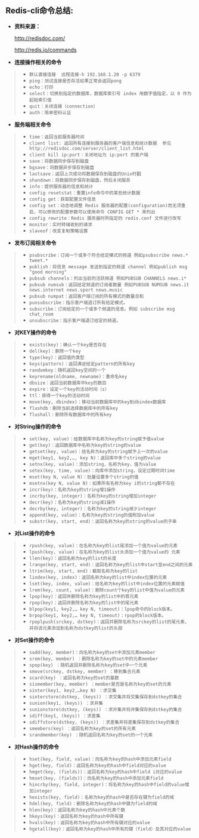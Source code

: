 Redis-cli命令总结:
------------------------------

* **资料来源：**

	http://redisdoc.com/
	
	http://redis.io/commands

 

* **连接操作相关的命令**

> +  `默认直接连接  远程连接-h 192.168.1.20 -p 6379`
> +  `ping：测试连接是否存活如果正常会返回pong`
> +  `echo：打印`
> +  `select：切换到指定的数据库，数据库索引号 index 用数字值指定，以 0 作为起始索引值`
> +  `quit：关闭连接（connection）`
> +  `auth：简单密码认证`

* **服务端相关命令**

> +  `time：返回当前服务器时间`
> +  `client list: 返回所有连接到服务器的客户端信息和统计数据  参见http://redisdoc.com/server/client_list.html`
> +  `client kill ip:port：关闭地址为 ip:port 的客户端`
> +  `save：将数据同步保存到磁盘`
> +  `bgsave：将数据异步保存到磁盘`
> +  `lastsave：返回上次成功将数据保存到磁盘的Unix时戳`
> +  `shundown：将数据同步保存到磁盘，然后关闭服务`
> +  `info：提供服务器的信息和统计`
> +  `config resetstat：重置info命令中的某些统计数据`
> +  `config get：获取配置文件信息`
> +  `config set：动态地调整 Redis 服务器的配置(configuration)而无须重启，可以修改的配置参数可以使用命令 CONFIG GET * 来列出`
> +  `config rewrite：Redis 服务器时所指定的 redis.conf 文件进行改写`
> +  `monitor：实时转储收到的请求`
> +  `slaveof：改变复制策略设置`

* **发布订阅相关命令**

> +  `psubscribe：订阅一个或多个符合给定模式的频道 例如psubscribe news.* tweet.*`
> +  `publish：将信息 message 发送到指定的频道 channel 例如publish msg "good morning"`
> +  `pubsub channels：列出当前的活跃频道 例如PUBSUB CHANNELS news.i*`
> +  `pubsub numsub：返回给定频道的订阅者数量 例如PUBSUB NUMSUB news.it news.internet news.sport news.music`
> +  `pubsub numpat：返回客户端订阅的所有模式的数量总和`
> +  `punsubscribe：指示客户端退订所有给定模式。`
> +  `subscribe：订阅给定的一个或多个频道的信息。例如 subscribe msg chat_room`
> +  `unsubscribe：指示客户端退订给定的频道。`

* **对KEY操作的命令**

> +  `exists(key)：确认一个key是否存在`
> +  `del(key)：删除一个key`
> +  `type(key)：返回值的类型`
> +  `keys(pattern)：返回满足给定pattern的所有key`
> +  `randomkey：随机返回key空间的一个`
> +  `keyrename(oldname, newname)：重命名key`
> +  `dbsize：返回当前数据库中key的数目`
> +  `expire：设定一个key的活动时间（s）`
> +  `ttl：获得一个key的活动时间`
> +  `move(key, dbindex)：移动当前数据库中的key到dbindex数据库`
> +  `flushdb：删除当前选择数据库中的所有key`
> +  `flushall：删除所有数据库中的所有key`

* **对String操作的命令**

> +  `set(key, value)：给数据库中名称为key的string赋予值value`
> +  `get(key)：返回数据库中名称为key的string的value`
> +  `getset(key, value)：给名称为key的string赋予上一次的value`
> +  `mget(key1, key2,…, key N)：返回库中多个string的value`
> +  `setnx(key, value)：添加string，名称为key，值为value`
> +  `setex(key, time, value)：向库中添加string，设定过期时间time`
> +  `mset(key N, value N)：批量设置多个string的值`
> +  `msetnx(key N, value N)：如果所有名称为key i的string都不存在`
> +  `incr(key)：名称为key的string增1操作`
> +  `incrby(key, integer)：名称为key的string增加integer`
> +  `decr(key)：名称为key的string减1操作`
> +  `decrby(key, integer)：名称为key的string减少integer`
> +  `append(key, value)：名称为key的string的值附加value`
> +  `substr(key, start, end)：返回名称为key的string的value的子串`

* **对List操作的命令**

> +  `rpush(key, value)：在名称为key的list尾添加一个值为value的元素`
> +  `lpush(key, value)：在名称为key的list头添加一个值为value的 元素`
> +  `llen(key)：返回名称为key的list的长度`
> +  `lrange(key, start, end)：返回名称为key的list中start至end之间的元素`
> +  `ltrim(key, start, end)：截取名称为key的list`
> +  `lindex(key, index)：返回名称为key的list中index位置的元素`
> +  `lset(key, index, value)：给名称为key的list中index位置的元素赋值`
> +  `lrem(key, count, value)：删除count个key的list中值为value的元素`
> +  `lpop(key)：返回并删除名称为key的list中的首元素`
> +  `rpop(key)：返回并删除名称为key的list中的尾元素`
> +  `blpop(key1, key2,… key N, timeout)：lpop命令的block版本。`
> +  `brpop(key1, key2,… key N, timeout)：rpop的block版本。`
> +  `rpoplpush(srckey, dstkey)：返回并删除名称为srckey的list的尾元素，并将该元素添加到名称为dstkey的list的头部`

* **对Set操作的命令**

> +  `sadd(key, member)：向名称为key的set中添加元素member`
> +  `srem(key, member) ：删除名称为key的set中的元素member`
> +  `spop(key) ：随机返回并删除名称为key的set中一个元素`
> +  `smove(srckey, dstkey, member) ：移到集合元素`
> +  `scard(key) ：返回名称为key的set的基数`
> +  `sismember(key, member) ：member是否是名称为key的set的元素`
> +  `sinter(key1, key2,…key N) ：求交集`
> +  `sinterstore(dstkey, (keys)) ：求交集并将交集保存到dstkey的集合`
> +  `sunion(key1, (keys)) ：求并集`
> +  `sunionstore(dstkey, (keys)) ：求并集并将并集保存到dstkey的集合`
> +  `sdiff(key1, (keys)) ：求差集	`
> +  `sdiffstore(dstkey, (keys)) ：求差集并将差集保存到dstkey的集合`
> +  `smembers(key) ：返回名称为key的set的所有元素`
> +  `srandmember(key) ：随机返回名称为key的set的一个元素`

* **对Hash操作的命令**

> +  `hset(key, field, value)：向名称为key的hash中添加元素field`
> +  `hget(key, field)：返回名称为key的hash中field对应的value`
> +  `hmget(key, (fields))：返回名称为key的hash中field i对应的value`
> +  `hmset(key, (fields))：向名称为key的hash中添加元素field`
> +  `hincrby(key, field, integer)：将名称为key的hash中field的value增加integer`
> +  `hexists(key, field)：名称为key的hash中是否存在键为field的域`
> +  `hdel(key, field)：删除名称为key的hash中键为field的域`
> +  `hlen(key)：返回名称为key的hash中元素个数`
> +  `hkeys(key)：返回名称为key的hash中所有键`
> +  `hvals(key)：返回名称为key的hash中所有键对应的value`
> +  `hgetall(key)：返回名称为key的hash中所有的键（field）及其对应的value`